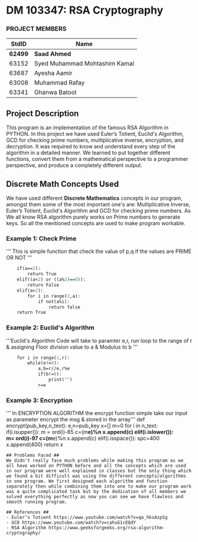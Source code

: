 # DM 103347: RSA Cryptography #
<!-- Replace XX with your course ID-->
### PROJECT MEMBERS ###
StdID | Name
------------ | -------------
**62499** | **Saad Ahmed** <!--this is the group leader in bold-->
63152 | Syed Muhammad Mohtashim Kamal
63687 | Ayesha Aamir 
63008 | Muhammad Rafay
63341 | Ghanwa Batool 
<!-- Replace name and student ids with acutally group member names and ids-->
## Project Description ##
This program is an implementation of the famous RSA Algorithm in PYTHON. In this project we have used Euler’s Totient, Euclid's Algorithm, GCD for checking prime numbers, multiplicative inverse, encryption, and decryption. It was required to know and understand every step of the algorithm in a detailed manner. We learned to put together different functions, convert them from a mathematical perspective to a programmer perspective, and produce a completely different output.

## Discrete Math Concepts Used ##
We have used different **Discrete Mathematics** concepts in our program, amongst them some of the most important one's are: Multiplicative Inverse, Euler’s Totient, Euclid's Algorithm and GCD for checking prime numbers. As We all know RSA algorithm purely works on Prime numbers to generate keys. So all the mentioned concepts are used to make program workable.

### Example 1: Check Prime ###
''' This is simple function that check the value of p,q if the values are PRIME OR NOT '''
```def prime_check(a):
    if(a==2):
        return True
    elif((a<2) or ((a%2)==0)):
        return False
    elif(a>2):
        for i in range(2,a):
            if not(a%i):
                return false
    return True
```

### Example 2: Euclid's Algorithm ### 
'''Euclid's Algorithm Code will take to paramter e,r,  run loop to the range of r & assigning  Floor division value to a & Modulus to b '''
```def eugcd(e,r):
    for i in range(1,r):
        while(e!=0):
            a,b=r//e,r%e
            if(b!=0):
                print("")
            r=e
 ```       
### Example 3: Encryption ###

''' In ENCRYPTION ALGORITHM the encrypt function simple take our input as parameter encrypt the msg & stored in the array'''
def encrypt(pub_key,n_text):
    e,n=pub_key
    x=[]
    m=0
    for i in n_text:
        if(i.isupper()):
            m = ord(i)-65
            c=(m**e)%n
            x.append(c)
        elif(i.islower()):               
            m= ord(i)-97
            c=(m**e)%n
            x.append(c)
        elif(i.isspace()):
            spc=400
            x.append(400)
    return x


```
## Problems Faced ##
We didn't really face much problems while making this program as we all have worked on PYTHON before and all the concepts which are used in our program were well explained in classes but the only thing which we found a bit difficult was using the different concepts/algorithms in one program. We first designed each algorithm and function separately then while combining them into one to make our program work was a quite complicated task but by the dedication of all members we solved everything perfectly as now you can see we have flawless and smooth running program.

## References ##
- Euler’s Totient https://www.youtube.com/watch?v=qa_hksAzpSg
- GCD https://www.youtube.com/watch?v=cahuG1cEQdY
- RSA Algorithm https://www.geeksforgeeks.org/rsa-algorithm-cryptography/
